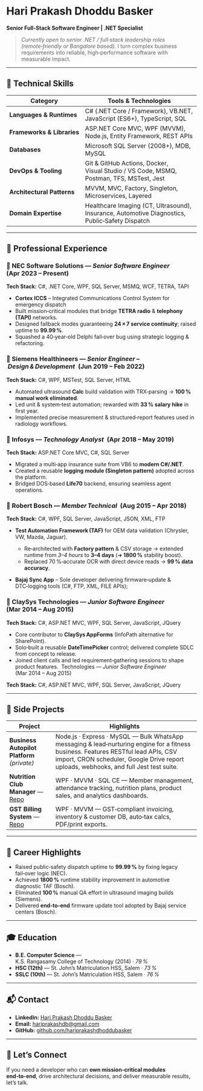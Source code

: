 # Hari Prakash Dhoddu Basker

**Senior Full‑Stack Software Engineer | .NET Specialist**

> *Currently open to senior .NET / full‑stack leadership roles (remote‑friendly or Bangalore based).*
> I turn complex business requirements into reliable, high‑performance software with measurable impact.

---

## 🔧 Technical Skills

| Category                   | Tools & Technologies                                                                           |
| -------------------------- | ---------------------------------------------------------------------------------------------- |
| **Languages & Runtimes**   | C# (.NET Core / Framework), VB.NET, JavaScript (ES6+), TypeScript, SQL                         |
| **Frameworks & Libraries** | ASP.NET Core MVC, WPF (MVVM), Node.js, Entity Framework, REST APIs                             |
| **Databases**              | Microsoft SQL Server (2008+), MDB, MySQL                                                       |
| **DevOps & Tooling**       | Git & GitHub Actions, Docker, Visual Studio / VS Code, MSMQ, Postman, TFS, MSTest, Jest        |
| **Architectural Patterns** | MVVM, MVC, Factory, Singleton, Microservices, Layered                                          |
| **Domain Expertise**       | Healthcare Imaging (CT, Ultrasound), Insurance, Automotive Diagnostics, Public‑Safety Dispatch |

---

## 🏢 Professional Experience

### 🔹 NEC Software Solutions — *Senior Software Engineer* (Apr 2023 – Present)

**Tech Stack:** C#, .NET Core, WPF, SQL Server, MSMQ, WCF, TETRA, TAPI

* **Cortex ICCS** – Integrated Communications Control System for emergency dispatch
* Built mission‑critical modules that bridge **TETRA radio** & **telephony (TAPI)** networks.
* Designed fallback modes guaranteeing **24 × 7 service continuity**; raised uptime to **99.99 %**.
* Squashed a 40‑year‑old Delphi fail‑over bug using strategic logging & refactoring.

### 🔹 Siemens Healthineers — *Senior Engineer – Design & Development* (Jun 2019 – Feb 2022)

**Tech Stack:** C#, WPF, MSTest, SQL Server, HTML

* Automated ultrasound **Calc** build validation with TRX‑parsing → **100 % manual work eliminated**.
* Led unit & system‑test automation; rewarded with **33 % salary hike** in first year.
* Implemented precise measurement & structured‑report features used in radiology workflows.

### 🔹 Infosys — *Technology Analyst* (Apr 2018 – May 2019)

**Tech Stack:** ASP.NET Core MVC, C#, SQL Server

* Migrated a multi‑app insurance suite from VB6 to **modern C#/.NET**.
* Created a reusable **logging module (Singleton pattern)** adopted across the platform.
* Bridged DOS‑based **Life70** backend, ensuring seamless agent operations.

### 🔹 Robert Bosch — *Member Technical* (Aug 2015 – Apr 2018)

**Tech Stack:** C#, WPF, SQL Server, JavaScript, JSON, XML, FTP

* **Test Automation Framework (TAF)** for OEM data validation (Chrysler, VW, Mazda, Jaguar).

  * Re‑architected with **Factory pattern** & CSV storage → extended runtime from *3–4 hours* to **3–4 days** (➜ **1800 %** stability boost).
  * Replaced 70 %‑accurate OCR with direct device reads → **99 % data accuracy**.
* **Bajaj Sync App** – Sole developer delivering firmware‑update & DTC‑logging tools (C#, FTP, XML, FILE APIs);

### 🔹 ClaySys Technologies — *Junior Software Engineer* (Mar 2014 – Aug 2015)

**Tech Stack:** C#, ASP.NET MVC, WPF, SQL Server, JavaScript, JQuery

* Core contributor to **ClaySys AppForms** (InfoPath alternative for SharePoint).
* Solo‑built a reusable **DateTimePicker** control; delivered complete SDLC from concept to release.
* Joined client calls and led requirement‑gathering sessions to shape product features.
   Technologies — *Junior Software Engineer* (Mar 2014 – Aug 2015)

**Tech Stack:** C#, ASP.NET MVC, WPF, SQL Server, JavaScript, JQuery

---

## 🧩 Side Projects

| Project                                                                                          | Highlights                                                                                                                                                                                                                   |
| ------------------------------------------------------------------------------------------------ | ---------------------------------------------------------------------------------------------------------------------------------------------------------------------------------------------------------------------------- |
| **Business Autopilot Platform** *(private)*                                                      | Node.js · Express · MySQL — Bulk WhatsApp messaging & lead‑nurturing engine for a fitness business. Features RESTful lead APIs, CSV import, CRON scheduler, Google Drive report uploads, webhooks, and full Jest test suite. |
| **Nutrition Club Manager** — [Repo](https://github.com/hariprakashdhoddubasker/NutriClubManager) | WPF · MVVM · SQL CE — Member management, attendance tracking, nutrition plans, product sales, and analytics dashboards.                                                                                                      |
| **GST Billing System** — [Repo](https://github.com/hariprakashdhoddubasker/GSTBillingSystem)     | WPF · MVVM — GST‑compliant invoicing, inventory & customer DB, auto‑tax calcs, PDF/print exports.                                                                                                                            |

---

## 📌 Career Highlights

* Raised public‑safety dispatch uptime to **99.99 %** by fixing legacy fail‑over logic (NEC).
* Achieved **1800 %** runtime stability improvement in automotive diagnostic TAF (Bosch).
* Eliminated **100 %** manual QA effort in ultrasound imaging builds (Siemens).
* Delivered **end‑to‑end** firmware update tool adopted by Bajaj service centers (Bosch).

---

## 🎓 Education

* **B.E. Computer Science** — K.S. Rangasamy College of Technology (2014) · *79 %*
* **HSC (12th)** — St. John’s Matriculation HSS, Salem · *73 %*
* **SSLC (10th)** — St. John’s Matriculation HSS, Salem · *76 %*

---

## 📬 Contact

* **LinkedIn:** [Hari Prakash Dhoddu Basker](https://www.linkedin.com/in/hariprakash-db)
* **Email:** [hariprakashdb@gmail.com](mailto:hariprakashdb@gmail.com)
* **GitHub:** [github.com/hariprakashdhoddubasker](https://github.com/hariprakashdhoddubasker)

---

## 🤝 Let’s Connect

If you need a developer who can **own mission‑critical modules end‑to‑end**, drive architectural decisions, and deliver measurable results, let’s talk.
